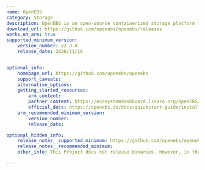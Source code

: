 ```yaml
---
name: OpenEBS
category: Storage
description: OpenEBS is an open-source containerized storage platform that provides persistent storage for Kubernetes workloads.
download_url: https://github.com/openebs/openebs/releases 
works_on_arm: true
supported_minimum_version:
    version_number: v2.3.0 
    release_date: 2020/11/16


optional_info:
    homepage_url: https://github.com/openebs/openebs
    support_caveats:
    alternative_options:
    getting_started_resources:
        arm_content:
        partner_content: https://ecosystemdashboard.linaro.org/OpenEBS/
        official_docs: https://openebs.io/docs/quickstart-guide/installation
    arm_recommended_minimum_version:
        version_number:
        release_date:

optional_hidden_info:
    release_notes__supported_minimum: https://github.com/openebs/openebs/releases/tag/v2.3.0 
    release_notes__recommended_minimum:
    other_info: This Project does not release binaries. However, in the release notes of v2.3.0, it is mentioned that the ARM64 support for OpenEBS Data Engines - cStor, Jiva, Local PV (hostpath and device), ZFS Local PV are added.

---
```


